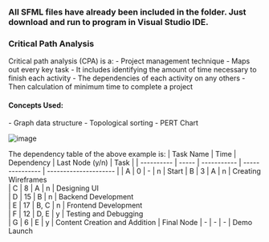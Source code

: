 <h3><b>All SFML files have already been included in the folder. Just download and run to program in Visual Studio IDE.</b></h3>

<h3>Critical Path Analysis</h3>
Critical path analysis (CPA) is a: 
  - Project management technique 
  - Maps out every key task
  - It includes identifying the amount of time necessary to finish each activity 
  - The dependencies of each activity on any others
  - Then calculation of minimum time to complete a project

<h4>Concepts Used:</h4>
  - Graph data structure
  - Topological sorting
  - PERT Chart
  
![image](https://user-images.githubusercontent.com/86644466/226087684-991da9ec-d0d1-4ba7-9a09-f5468c4b3e5f.png)
 
The dependency table of the above example is:
| Task Name  | Time  | Dependency	| Last Node (y/n)	| Task                  |
| ---------- | ----- | ----------- | --------------- | --------------------- |
| A	         | 0     |	-	         | n	              | Start
| B	         | 3     |	A	         | n	              | Creating Wireframes    
| C	         | 8     |	A	         | n	              | Designing UI                 
| D	         | 15    |	B	         | n	              | Backend Development                 
| E	         | 17    |	B, C	     | n	              | Frontend Development                 
| F	         | 12    |	D, E	     | y	              | Testing and Debugging                 
| G	         | 6     |	E	         | y	              | Content Creation and Addition
| Final Node | -     |	-	         | -	              | Demo Launch

